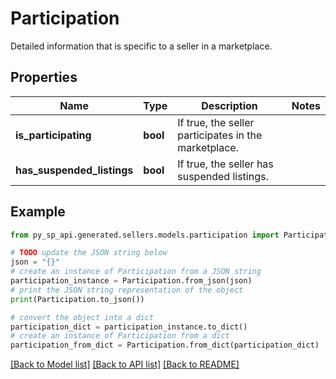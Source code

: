 # Participation

Detailed information that is specific to a seller in a marketplace.

## Properties

Name | Type | Description | Notes
------------ | ------------- | ------------- | -------------
**is_participating** | **bool** | If true, the seller participates in the marketplace. | 
**has_suspended_listings** | **bool** | If true, the seller has suspended listings. | 

## Example

```python
from py_sp_api.generated.sellers.models.participation import Participation

# TODO update the JSON string below
json = "{}"
# create an instance of Participation from a JSON string
participation_instance = Participation.from_json(json)
# print the JSON string representation of the object
print(Participation.to_json())

# convert the object into a dict
participation_dict = participation_instance.to_dict()
# create an instance of Participation from a dict
participation_from_dict = Participation.from_dict(participation_dict)
```
[[Back to Model list]](../README.md#documentation-for-models) [[Back to API list]](../README.md#documentation-for-api-endpoints) [[Back to README]](../README.md)


